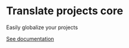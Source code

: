 # Translate projects core

Easily globalize your projects

[See documentation](https://translateprojects.neiderruiz.com/)
